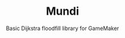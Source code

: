 <h1 align="center">Mundi</h1>

<p align="center">Basic Dijkstra floodfill library for GameMaker</p>
